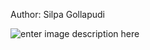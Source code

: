 Author: Silpa Gollapudi

![enter image description here](https://viterbicareers.usc.edu/wp-content/uploads/2018/06/NBA-logo.jpg)
